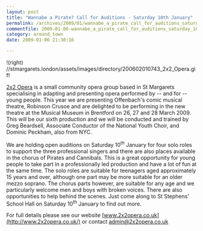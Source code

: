 ```yaml
---
layout: post
title: "Wannabe a Pirate? Call for Auditions - Saturday 10th January"
permalink: /archives/2009/01/wannabe_a_pirate_call_for_auditions_saturday_10th.html
commentfile: 2009-01-06-wannabe_a_pirate_call_for_auditions_saturday_10th
category: around_town
date: 2009-01-06 21:38:16

---
```


!(right) //stmargarets.london/assets/images/directory/200602010743\_2x2\_Opera.gif!

[2x2 Opera](/directory/music/200602010743) is a small community opera group based in St Margarets specialising in adapting and presenting opera performed by -- and for -- young people. This year we are presenting Offenbach's comic musical theatre, Robinson Crusoe and are delighted to be performing in the new theatre at the Musical Museum in Brentford on 26, 27 and 28 March 2009. This will be our sixth production and we will be conducted and trained by Greg Beardsell, Associate Conductor of the National Youth Choir, and Dominic Peckham, also from NYC.

We are holding open auditions on Saturday 10<sup>th</sup> January for four solo roles to support the three professional singers and there are also places available in the chorus of Pirates and Cannibals. This is a great opportunity for young people to take part in a professionally led production and have a lot of fun at the same time. The solo roles are suitable for teenagers aged approximately 15 years and over, although one part may be more suitable for an older mezzo soprano. The chorus parts however, are suitable for any age and we particularly welcome men and boys with broken voices. There are also opportunities to help behind the scenes. Just come along to St Stephens' School Hall on Saturday 10<sup>th</sup> January to find out more.

For full details please see our website [www.2x2opera.co.uk](http://www.2x2opera.co.uk/) or contact <admin@2x2opera.co.uk>
